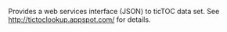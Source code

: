 Provides a web services interface (JSON) to ticTOC data set. See http://tictoclookup.appspot.com/ for details.
